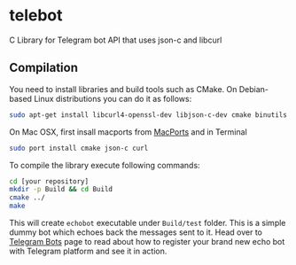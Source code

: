 # telebot
C Library for Telegram bot API that uses json-c and libcurl

## Compilation
You need to install libraries and build tools such as CMake.
On Debian-based Linux distributions you can do it as follows:
```sh
sudo apt-get install libcurl4-openssl-dev libjson-c-dev cmake binutils make
```
On Mac OSX, first insall macports from [MacPorts](https://www.macports.org/install.php) and in Terminal
```sh
sudo port install cmake json-c curl
```
To compile the library execute following commands:
```sh
cd [your repository]
mkdir -p Build && cd Build
cmake ../
make
```
This will create `echobot` executable under `Build/test` folder. This is a simple dummy bot which echoes back the messages sent to it. Head over to [Telegram Bots](https://core.telegram.org/bots) page to read about how to register your brand new echo bot with Telegram platform and see it in action.
